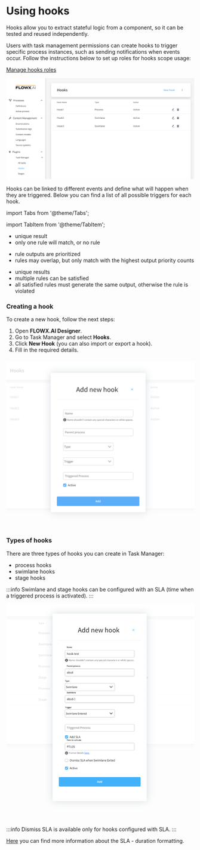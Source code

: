 # Using hooks

Hooks allow you to extract stateful logic from a component, so it can be tested and reused independently.

Users with task management permissions can create hooks to trigger specific process instances, such as sending notifications when events occur. Follow the instructions below to set up roles for hooks scope usage:

[Manage hooks roles](../../plugins-setup-guide/task-management-plugin-setup/task-management-plugin-setup.md#authorization-configuration--access-roles)

![Hooks](../../../img/hooks.png)

Hooks can be linked to different events and define what will happen when they are triggered. Below you can find a list of all possible triggers for each hook.

import Tabs from '@theme/Tabs';

import TabItem from '@theme/TabItem';

<Tabs>

<TabItem value="process" label="Process">
<ul>
<li>unique result</li>
<li>only one rule will match, or no rule</li>
</ul>
</TabItem>

<TabItem value="swimlane" label="Swimlane">
<ul>
<li>rule outputs are prioritized</li>
<li>rules may overlap, but only match with the highest output priority counts </li>
</ul>
</TabItem>

<TabItem value="stage" label="Stage">
<ul>
<li> unique results </li>
<li>multiple rules can be satisfied </li>
<li>all satisfied rules must generate the same output, otherwise the rule is violated</li>
</ul>
</TabItem>

</Tabs>


### Creating a hook

To create a new hook, follow the next steps:

1. Open **FLOWX.AI Designer**.
2. Go to Task Manager and select **Hooks**.
3. Click **New Hook** (you can also import or export a hook).
4. Fill in the required details.

![Create a new hook](../../../img/creating_a_hook.png)

### Types of hooks

There are three types of hooks you can create in Task Manager:

* process hooks
* swimlane hooks
* stage hooks

:::info
Swimlane and stage hooks can be configured with an SLA (time when a triggered process is activated).
:::

![SLA hooks](../../../img/hook_types.png)

:::info
Dismiss SLA is available only for hooks configured with SLA.
:::

[Here](https://www.digi.com/resources/documentation/digidocs/90001437-13/reference/r\_iso\_8601\_duration\_format.htm) you can find more information about the SLA - duration formatting.